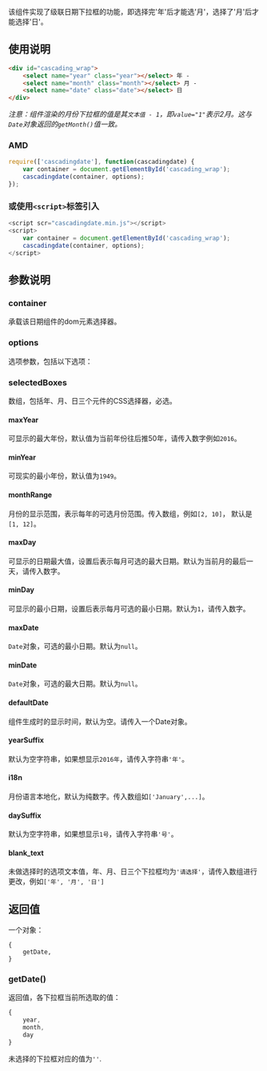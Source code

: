 该组件实现了级联日期下拉框的功能，即选择完'年'后才能选'月'，选择了'月'后才能选择'日'。

## 使用说明

``` html
<div id="cascading_wrap">
    <select name="year" class="year"></select> 年 -
    <select name="month" class="month"></select> 月 -
    <select name="date" class="date"></select> 日
</div>
```
<em>注意：组件渲染的月份下拉框的值是其`文本值 - 1`，即`value="1"`表示2月。这与`Date`对象返回的`getMonth()`值一致。</em>

### AMD
```js
require(['cascadingdate'], function(cascadingdate) {
    var container = document.getElementById('cascading_wrap');
    cascadingdate(container, options);
});
```
### 或使用`<script>`标签引入

```js
<script scr="cascadingdate.min.js"></script>
<script>
    var container = document.getElementById('cascading_wrap');
    cascadingdate(container, options);
</script>
```
## 参数说明

### container
承载该日期组件的dom元素选择器。

### options
选项参数，包括以下选项：

### selectedBoxes
数组，包括年、月、日三个元件的CSS选择器，必选。

#### maxYear
可显示的最大年份，默认值为当前年份往后推50年，请传入数字例如`2016`。

#### minYear
可现实的最小年份，默认值为`1949`。

#### monthRange
月份的显示范围，表示每年的可选月份范围。传入数组，例如`[2, 10]`， 默认是`[1, 12]`。

#### maxDay
可显示的日期最大值，设置后表示每月可选的最大日期。默认为当前月的最后一天，请传入数字。

#### minDay
可显示的最小日期，设置后表示每月可选的最小日期。默认为`1`，请传入数字。

#### maxDate
`Date`对象，可选的最小日期。默认为`null`。

#### minDate
`Date`对象，可选的最大日期。默认为`null`。

#### defaultDate
组件生成时的显示时间，默认为空。请传入一个Date对象。

#### yearSuffix
默认为空字符串，如果想显示`2016年`，请传入字符串`'年'`。

#### i18n
月份语言本地化，默认为纯数字。传入数组如`['January',...]`。

#### daySuffix
默认为空字符串，如果想显示`1号`，请传入字符串`'号'`。

#### blank_text
未做选择时的选项文本值，年、月、日三个下拉框均为`'请选择'`，请传入数组进行更改，例如`['年', '月', '日']`

## 返回值

一个对象：

```
{
    getDate,
}
```
### getDate()

返回值，各下拉框当前所选取的值：

```js
{
    year,
    month,
    day
}
```
未选择的下拉框对应的值为`''`.